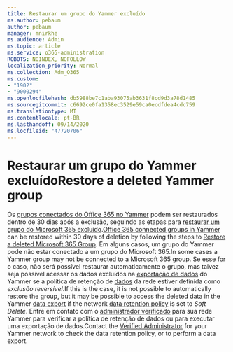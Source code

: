```yaml
---
title: Restaurar um grupo do Yammer excluído
ms.author: pebaum
author: pebaum
manager: mnirkhe
ms.audience: Admin
ms.topic: article
ms.service: o365-administration
ROBOTS: NOINDEX, NOFOLLOW
localization_priority: Normal
ms.collection: Adm_O365
ms.custom:
- "1902"
- "9000294"
ms.openlocfilehash: db5988be7c1aba93075ab3631f8cd9d3a78d1485
ms.sourcegitcommit: c6692ce0fa1358ec3529e59ca0ecdfdea4cdc759
ms.translationtype: MT
ms.contentlocale: pt-BR
ms.lasthandoff: 09/14/2020
ms.locfileid: "47720706"
---
```

# <a name="restore-a-deleted-yammer-group"></a><span data-ttu-id="29a53-102">Restaurar um grupo do Yammer excluído</span><span class="sxs-lookup"><span data-stu-id="29a53-102">Restore a deleted Yammer group</span></span>

<span data-ttu-id="29a53-103">Os [grupos conectados do Office 365 no Yammer](https://docs.microsoft.com/yammer/manage-yammer-groups/yammer-and-office-365-groups) podem ser restaurados dentro de 30 dias após a exclusão, seguindo as etapas para [restaurar um grupo do Microsoft 365 excluído](https://docs.microsoft.com/microsoft-365/admin/create-groups/restore-deleted-group).</span><span class="sxs-lookup"><span data-stu-id="29a53-103">[Office 365 connected groups in Yammer](https://docs.microsoft.com/yammer/manage-yammer-groups/yammer-and-office-365-groups) can be restored within 30 days of deletion by following the steps to [Restore a deleted Microsoft 365 Group](https://docs.microsoft.com/microsoft-365/admin/create-groups/restore-deleted-group).</span></span>
<span data-ttu-id="29a53-104">Em alguns casos, um grupo do Yammer pode não estar conectado a um grupo do Microsoft 365.</span><span class="sxs-lookup"><span data-stu-id="29a53-104">In some cases a Yammer group may not be connected to a Microsoft 365 group.</span></span> <span data-ttu-id="29a53-105">Se esse for o caso, não será possível restaurar automaticamente o grupo, mas talvez seja possível acessar os dados excluídos na [exportação de dados](https://docs.microsoft.com/yammer/manage-security-and-compliance/export-yammer-enterprise-data) do Yammer se a política de retenção de [dados](https://docs.microsoft.com/yammer/manage-security-and-compliance/manage-data-compliance) da rede estiver definida como *exclusão reversível*.</span><span class="sxs-lookup"><span data-stu-id="29a53-105">If this is the case, it is not possible to automatically restore the group, but it may be possible to access the deleted data in the Yammer [data export](https://docs.microsoft.com/yammer/manage-security-and-compliance/export-yammer-enterprise-data) if the network [data retention policy](https://docs.microsoft.com/yammer/manage-security-and-compliance/manage-data-compliance) is set to *Soft Delete*.</span></span> <span data-ttu-id="29a53-106">Entre em contato com o [administrador verificado](https://docs.microsoft.com/yammer/manage-yammer-users/manage-yammer-admins) para sua rede Yammer para verificar a política de retenção de dados ou para executar uma exportação de dados.</span><span class="sxs-lookup"><span data-stu-id="29a53-106">Contact the [Verified Administrator](https://docs.microsoft.com/yammer/manage-yammer-users/manage-yammer-admins) for your Yammer network to check the data retention policy, or to perform a data export.</span></span>
